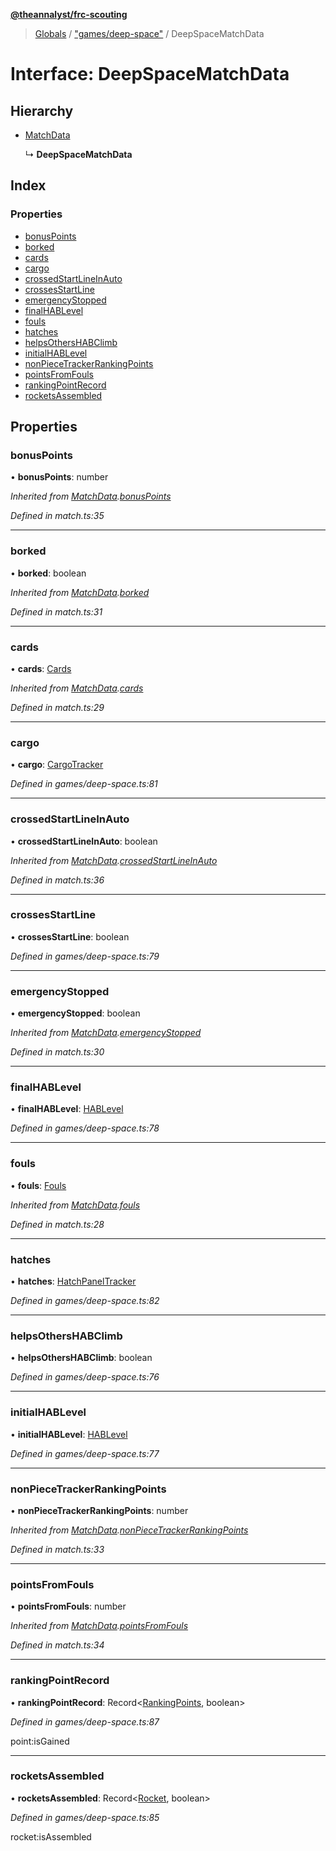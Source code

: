**[@theannalyst/frc-scouting](../README.md)**

> [Globals](../globals.md) / ["games/deep-space"](../modules/_games_deep_space_.md) / DeepSpaceMatchData

# Interface: DeepSpaceMatchData

## Hierarchy

* [MatchData](_match_.matchdata.md)

  ↳ **DeepSpaceMatchData**

## Index

### Properties

* [bonusPoints](_games_deep_space_.deepspacematchdata.md#bonuspoints)
* [borked](_games_deep_space_.deepspacematchdata.md#borked)
* [cards](_games_deep_space_.deepspacematchdata.md#cards)
* [cargo](_games_deep_space_.deepspacematchdata.md#cargo)
* [crossedStartLineInAuto](_games_deep_space_.deepspacematchdata.md#crossedstartlineinauto)
* [crossesStartLine](_games_deep_space_.deepspacematchdata.md#crossesstartline)
* [emergencyStopped](_games_deep_space_.deepspacematchdata.md#emergencystopped)
* [finalHABLevel](_games_deep_space_.deepspacematchdata.md#finalhablevel)
* [fouls](_games_deep_space_.deepspacematchdata.md#fouls)
* [hatches](_games_deep_space_.deepspacematchdata.md#hatches)
* [helpsOthersHABClimb](_games_deep_space_.deepspacematchdata.md#helpsothershabclimb)
* [initialHABLevel](_games_deep_space_.deepspacematchdata.md#initialhablevel)
* [nonPieceTrackerRankingPoints](_games_deep_space_.deepspacematchdata.md#nonpiecetrackerrankingpoints)
* [pointsFromFouls](_games_deep_space_.deepspacematchdata.md#pointsfromfouls)
* [rankingPointRecord](_games_deep_space_.deepspacematchdata.md#rankingpointrecord)
* [rocketsAssembled](_games_deep_space_.deepspacematchdata.md#rocketsassembled)

## Properties

### bonusPoints

•  **bonusPoints**: number

*Inherited from [MatchData](_match_.matchdata.md).[bonusPoints](_match_.matchdata.md#bonuspoints)*

*Defined in match.ts:35*

___

### borked

•  **borked**: boolean

*Inherited from [MatchData](_match_.matchdata.md).[borked](_match_.matchdata.md#borked)*

*Defined in match.ts:31*

___

### cards

•  **cards**: [Cards](_match_.cards.md)

*Inherited from [MatchData](_match_.matchdata.md).[cards](_match_.matchdata.md#cards)*

*Defined in match.ts:29*

___

### cargo

•  **cargo**: [CargoTracker](../classes/_games_deep_space_.cargotracker.md)

*Defined in games/deep-space.ts:81*

___

### crossedStartLineInAuto

•  **crossedStartLineInAuto**: boolean

*Inherited from [MatchData](_match_.matchdata.md).[crossedStartLineInAuto](_match_.matchdata.md#crossedstartlineinauto)*

*Defined in match.ts:36*

___

### crossesStartLine

•  **crossesStartLine**: boolean

*Defined in games/deep-space.ts:79*

___

### emergencyStopped

•  **emergencyStopped**: boolean

*Inherited from [MatchData](_match_.matchdata.md).[emergencyStopped](_match_.matchdata.md#emergencystopped)*

*Defined in match.ts:30*

___

### finalHABLevel

•  **finalHABLevel**: [HABLevel](../modules/_games_deep_space_.md#hablevel)

*Defined in games/deep-space.ts:78*

___

### fouls

•  **fouls**: [Fouls](_match_.fouls.md)

*Inherited from [MatchData](_match_.matchdata.md).[fouls](_match_.matchdata.md#fouls)*

*Defined in match.ts:28*

___

### hatches

•  **hatches**: [HatchPanelTracker](../classes/_games_deep_space_.hatchpaneltracker.md)

*Defined in games/deep-space.ts:82*

___

### helpsOthersHABClimb

•  **helpsOthersHABClimb**: boolean

*Defined in games/deep-space.ts:76*

___

### initialHABLevel

•  **initialHABLevel**: [HABLevel](../modules/_games_deep_space_.md#hablevel)

*Defined in games/deep-space.ts:77*

___

### nonPieceTrackerRankingPoints

•  **nonPieceTrackerRankingPoints**: number

*Inherited from [MatchData](_match_.matchdata.md).[nonPieceTrackerRankingPoints](_match_.matchdata.md#nonpiecetrackerrankingpoints)*

*Defined in match.ts:33*

___

### pointsFromFouls

•  **pointsFromFouls**: number

*Inherited from [MatchData](_match_.matchdata.md).[pointsFromFouls](_match_.matchdata.md#pointsfromfouls)*

*Defined in match.ts:34*

___

### rankingPointRecord

•  **rankingPointRecord**: Record\<[RankingPoints](../modules/_games_deep_space_.md#rankingpoints), boolean>

*Defined in games/deep-space.ts:87*

point:isGained

___

### rocketsAssembled

•  **rocketsAssembled**: Record\<[Rocket](../modules/_games_deep_space_.md#rocket), boolean>

*Defined in games/deep-space.ts:85*

rocket:isAssembled
